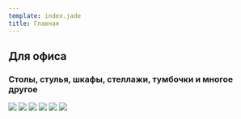 ```yaml
---
template: index.jade
title: Главная
---
```


## Для офиса

### Столы, стулья, шкафы, стеллажи, тумбочки и многое другое
            
![](small/1.jpg)
![](small/2.jpg)
![](small/3.jpg)
![](small/4.jpg)
![](small/5.jpg)
![](small/6.jpg)
            